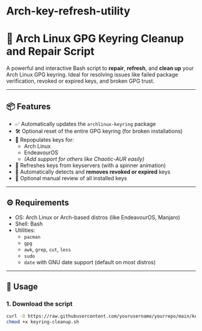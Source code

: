 # Arch-key-refresh-utility

# 🔐 Arch Linux GPG Keyring Cleanup and Repair Script

A powerful and interactive Bash script to **repair**, **refresh**, and **clean up** your Arch Linux GPG keyring. Ideal for resolving issues like failed package verification, revoked or expired keys, and broken GPG trust.

---

## 📦 Features

- ✅ Automatically updates the `archlinux-keyring` package
- 🛠️ Optional reset of the entire GPG keyring (for broken installations)
- 🔑 Repopulates keys for:
  - Arch Linux
  - EndeavourOS
  - *(Add support for others like Chaotic-AUR easily)*
- 🔄 Refreshes keys from keyservers (with a spinner animation)
- 🧹 Automatically detects and **removes revoked or expired** keys
- 👀 Optional manual review of all installed keys

---

## ⚙️ Requirements

- OS: Arch Linux or Arch-based distros (like EndeavourOS, Manjaro)
- Shell: Bash
- Utilities:
  - `pacman`
  - `gpg`
  - `awk`, `grep`, `cut`, `less`
  - `sudo`
  - `date` with GNU date support (default on most distros)

---

## 🚀 Usage

### 1. Download the script

```bash
curl -O https://raw.githubusercontent.com/yourusername/yourrepo/main/keyring-cleanup.sh
chmod +x keyring-cleanup.sh
